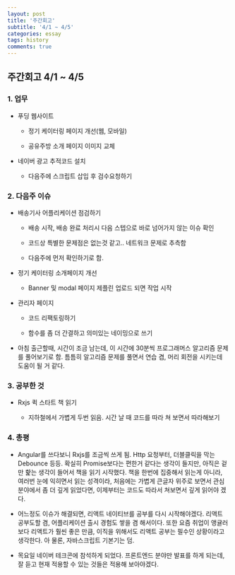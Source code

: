 ```yaml
---
layout: post
title: '주간회고'
subtitle: '4/1 ~ 4/5'
categories: essay
tags: history
comments: true
---
```


## 주간회고 4/1 ~ 4/5

### 1. 업무

-   푸딩 웹사이트

    -   정기 케이터링 페이지 개선(웹, 모바일)

    -   공유주방 소개 페이지 이미지 교체

-   네이버 광고 추적코드 설치

    -   다음주에 스크립트 삽입 후 검수요청하기



### 2. 다음주 이슈

-   배송기사 어플리케이션 점검하기

    -   배송 시작, 배송 완료 처리시 다음 스텝으로 바로 넘어가지 않는 이슈 확인

    -   코드상 특별한 문제점은 없는것 같고.. 네트워크 문제로 추측함

    -   다음주에 먼저 확인하기로 함.

-   정기 케이터링 소개페이지 개선

    -   Banner 및 modal 페이지 제플린 업로드 되면 작업 시작

-   관리자 페이지

    -   코드 리팩토링하기

    -   함수를 좀 더 간결하고 의미있는 네이밍으로 쓰기


-   아침 출근할때, 시간이 조금 남는데, 이 시간에 30분씩 프로그래머스 알고리즘 문제를 풀어보기로 함. 틈틈히 알고리즘 문제를 풀면서 연습 겸, 머리 회전을 시키는데 도움이 될 거 같다. 


### 3. 공부한 것

-   Rxjs 퀵 스타트 책 읽기

    -   지하철에서 가볍게 두번 읽음. 시간 날 때 코드를 따라 쳐 보면서 따라해보기


### 4. 총평

-   Angular를 쓰다보니 Rxjs를 조금씩 쓰게 됨. Http 요청부터, 더블클릭을 막는 Debounce 등등. 확실히 Promise보다는 편한거 같다는 생각이 들지만, 아직은 겉만 핥는 생각이 들어서 책을 읽기 시작했다. 책을 한번에 집중해서 읽는게 아니라, 여러번 눈에 익히면서 읽는 성격이라, 처음에는 가볍게 큰글자 위주로 보면서 관심 분야에서 좀 더 깊게 읽었다면, 이제부터는 코드도 따라서 쳐보면서 깊게 읽어야 겠다.

-   어느정도 이슈가 해결되면, 리액트 네이티브를 공부를 다시 시작해야겠다. 리액트 공부도할 겸, 어플리케이션 출시 경험도 쌓을 겸 해서이다. 또한 요즘 취업이 앵귤러보다 리액트가 훨씬 좋은 만큼, 이직을 위해서도 리액트 공부는 필수인 상황이라고 생각한다. 아 물론, 자바스크립트 기본기는 덤.

-   목요일 네이버 테크콘에 참석하게 되었다. 프론트엔드 분야만 발표를 하게 되는데, 잘 듣고 현재 적용할 수 있는 것들은 적용해 보아야겠다. 